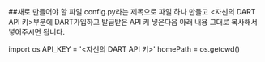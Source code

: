 ##새로 만들어야 할 파일
  config.py라는 제목으로 파일 하나 만들고 <자신의 DART API 키>부분에 DART가입하고 발급받은 API 키 넣은다음 아래 내용 그대로 복사해서 넣어주시면 됩니다. 
  
  import os
  API_KEY = '<자신의 DART API 키>'
  homePath = os.getcwd()
